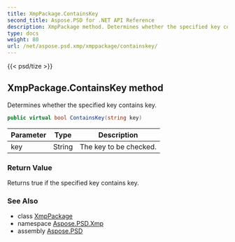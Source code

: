 ```yaml
---
title: XmpPackage.ContainsKey
second_title: Aspose.PSD for .NET API Reference
description: XmpPackage method. Determines whether the specified key contains key
type: docs
weight: 80
url: /net/aspose.psd.xmp/xmppackage/containskey/
---
```

{{< psd/tize >}}
## XmpPackage.ContainsKey method

Determines whether the specified key contains key.

```csharp
public virtual bool ContainsKey(string key)
```

| Parameter | Type | Description |
| --- | --- | --- |
| key | String | The key to be checked. |

### Return Value

Returns true if the specified key contains key.

### See Also

* class [XmpPackage](../)
* namespace [Aspose.PSD.Xmp](../../xmppackage/)
* assembly [Aspose.PSD](../../../)


